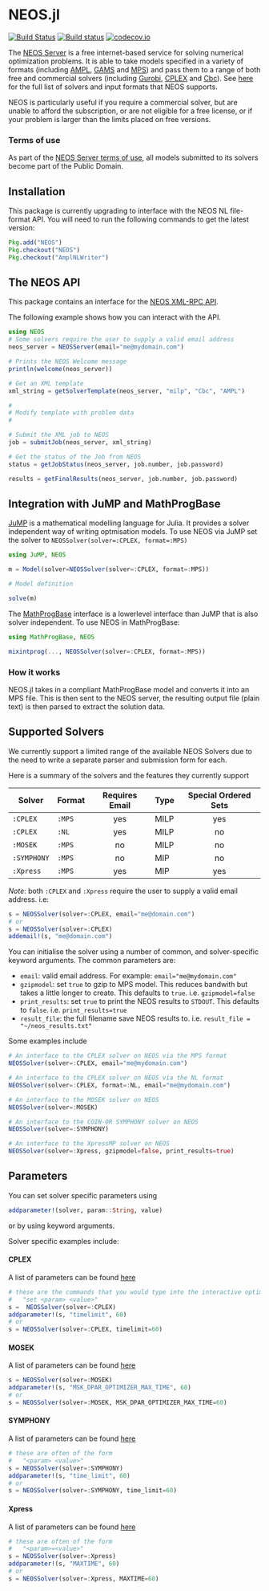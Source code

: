 # NEOS.jl
[![Build Status](https://travis-ci.org/odow/NEOS.jl.svg?branch=master)](https://travis-ci.org/odow/NEOS.jl)
[![Build status](https://ci.appveyor.com/api/projects/status/u54uaoskgjd87gxb/branch/master?svg=true)](https://ci.appveyor.com/project/odow/neos-jl/branch/master)
[![codecov.io](http://codecov.io/github/odow/NEOS.jl/coverage.svg?branch=master)](http://codecov.io/github/odow/NEOS.jl?branch=master)

The [NEOS Server](http://www.neos-server.org/neos) is a free internet-based service for solving numerical optimization problems. It is able to take models specified in a variety of formats (including [AMPL](http://ampl.com/), [GAMS](http://www.gams.com/) and [MPS](https://en.wikipedia.org/wiki/MPS_%28format%29)) and pass them to a range of both free and commercial solvers (including [Gurobi](http://www.gurobi.com/), [CPLEX](http://www-03.ibm.com/software/products/en/ibmilogcpleoptistud/) and [Cbc](https://projects.coin-or.org/Cbc)). See [here](http://www.neos-server.org/neos/solvers/index.html) for the full list of solvers and input formats that NEOS supports.

NEOS is particularly useful if you require a commercial solver, but are unable to afford the subscription, or are not eligible for a free license, or if your problem is larger than the limits placed on free versions.

### Terms of use
As part of the [NEOS Server terms of use](http://www.neos-server.org/neos/termofuse.html), all models submitted to its solvers become part of the Public Domain.

## Installation

This package is currently upgrading to interface with the NEOS NL file-format API. You will need to run the following commands to get the latest version:

```julia
Pkg.add("NEOS")
Pkg.checkout("NEOS")
Pkg.checkout("AmplNLWriter")

```

## The NEOS API
This package contains an interface for the [NEOS XML-RPC API](http://www.neos-server.org/neos/NEOS-API.html).

The following example shows how you can interact with the API.

```julia
using NEOS
# Some solvers require the user to supply a valid email address
neos_server = NEOSServer(email="me@mydomain.com")

# Prints the NEOS Welcome message
println(welcome(neos_server))

# Get an XML template
xml_string = getSolverTemplate(neos_server, "milp", "Cbc", "AMPL")

#
# Modify template with problem data
#

# Submit the XML job to NEOS
job = submitJob(neos_server, xml_string)

# Get the status of the Job from NEOS
status = getJobStatus(neos_server, job.number, job.password)

results = getFinalResults(neos_server, job.number, job.password)
```

## Integration with JuMP and MathProgBase
[JuMP](https://github.com/JuliaOpt/JuMP.jl) is a mathematical modelling language for Julia. It provides a solver independent way of writing optmisation models. To use NEOS via JuMP set the solver to `NEOSSolver(solver=:CPLEX, format=:MPS)`

```julia
using JuMP, NEOS

m = Model(solver=NEOSSolver(solver=:CPLEX, format=:MPS))

# Model definition

solve(m)
```

 The [MathProgBase](https://github.com/JuliaOpt/MathProgBase.jl) interface is a lowerlevel interface than JuMP that is also solver independent. To use NEOS in MathProgBase:

```julia
using MathProgBase, NEOS

mixintprog(..., NEOSSolver(solver=:CPLEX, format=:MPS))
```

### How it works

NEOS.jl takes in a compliant MathProgBase model and converts it into an MPS file. This is then sent to the NEOS server, the resulting output file (plain text) is then parsed to extract the solution data.

## Supported Solvers
We currently support a limited range of the available NEOS Solvers due to the need to write a separate parser and submission form for each.

Here is a summary of the solvers and the features they currently support

| Solver      | Format | Requires Email | Type   | Special Ordered Sets |
| ----------- | ------ | :------------: | :----- | :---: |
| `:CPLEX`    | `:MPS` | yes            |  MILP  | yes   |
| `:CPLEX`    | `:NL`  | yes            |  MILP  | no    |
| `:MOSEK`    | `:MPS` | no             |  MILP  | no    |
| `:SYMPHONY` | `:MPS` | no             |  MIP   | no    |
| `:Xpress`   | `:MPS` | yes            |  MIP   | yes   |

*Note*: both `:CPLEX` and `:Xpress` require the user to supply a valid email address. i.e:
```julia
s = NEOSSolver(solver=:CPLEX, email="me@domain.com")
# or
s = NEOSSolver(solver=:CPLEX)
addemail!(s, "me@domain.com")
```

You can initialise the solver using a number of common, and solver-specific keyword arguments. The common parameters are:
 - `email`: valid email address. For example: `email="me@mydomain.com"`
 - `gzipmodel`: set `true` to gzip to MPS model. This reduces bandwith but takes a little longer to create. This defaults to `true`. i.e. `gzipmodel=false`
 - `print_results`: set `true` to print the NEOS results to `STDOUT`. This defaults to `false`. i.e. `print_results=true`
 - `result_file`: the full filename save NEOS results to. i.e. `result_file = "~/neos_results.txt"`

Some examples include
```julia
# An interface to the CPLEX solver on NEOS via the MPS format
NEOSSolver(solver=:CPLEX, email="me@mydomain.com")

# An interface to the CPLEX solver on NEOS via the NL format
NEOSSolver(solver=:CPLEX, format=:NL, email="me@mydomain.com")

# An interface to the MOSEK solver on NEOS
NEOSSolver(solver=:MOSEK)

# An interface to the COIN-OR SYMPHONY solver on NEOS
NEOSSolver(solver=:SYMPHONY)

# An interface to the XpressMP solver on NEOS
NEOSSolver(solver=:Xpress, gzipmodel=false, print_results=true)
 ```


## Parameters

You can set solver specific parameters using

```julia
addparameter!(solver, param::String, value)
```

or by using keyword arguments.

Solver specific examples include:

#### CPLEX
A list of parameters can be found [here](http://www-01.ibm.com/support/knowledgecenter/SSSA5P_12.6.1/ilog.odms.cplex.help/CPLEX/InteractiveOptimizer/topics/commands.html)
```julia
# these are the commands that you would type into the interactive optimiser
# 	"set <param> <value>"
s =  NEOSSolver(solver=:CPLEX)
addparameter!(s, "timelimit", 60)
# or
s = NEOSSolver(solver=:CPLEX, timelimit=60)
```

#### MOSEK
A list of parameters can be found [here](http://docs.mosek.com/7.0/capi/Parameters.html)
```julia
s = NEOSSolver(solver=:MOSEK)
addparameter!(s, "MSK_DPAR_OPTIMIZER_MAX_TIME", 60)
# or
s = NEOSSolver(solver=:MOSEK, MSK_DPAR_OPTIMIZER_MAX_TIME=60)
```

#### SYMPHONY
A list of parameters can be found [here](http://www.coin-or.org/SYMPHONY/man-5.6/node273.html#params)
```julia
# these are often of the form
# 	"<param> <value>"
s = NEOSSolver(solver=:SYMPHONY)
addparameter!(s, "time_limit", 60)
# or
s = NEOSSolver(solver=:SYMPHONY, time_limit=60)
```

#### Xpress
A list of parameters can be found [here](http://tomopt.com/docs/xpress/tomlab_xpress008.php)
```julia
# these are often of the form
# 	"<param>=<value>"
s = NEOSSolver(solver=:Xpress)
addparameter!(s, "MAXTIME", 60)
# or
s = NEOSSolver(solver=:Xpress, MAXTIME=60)
```
